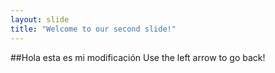```yaml
---
layout: slide
title: "Welcome to our second slide!"
---
```

##Hola esta es mi modificación
Use the left arrow to go back!

